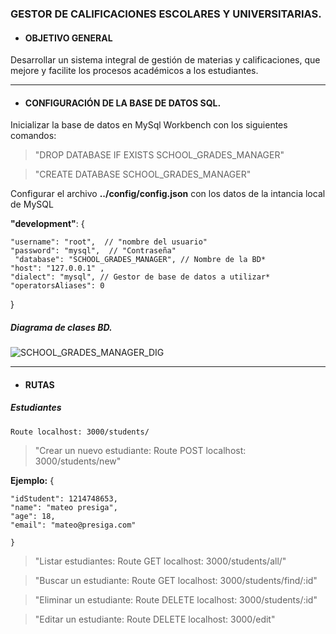 ### GESTOR DE CALIFICACIONES ESCOLARES Y UNIVERSITARIAS.


- #### OBJETIVO GENERAL
Desarrollar un sistema integral de gestión de materias y calificaciones, que mejore y facilite los procesos académicos a los estudiantes.

---

- #### CONFIGURACIÓN DE LA BASE DE DATOS SQL.
Inicializar la base de datos en MySql Workbench con los siguientes comandos:

 > "DROP DATABASE IF EXISTS SCHOOL_GRADES_MANAGER"
 
 > "CREATE DATABASE SCHOOL_GRADES_MANAGER"


Configurar el archivo **../config/config.json** con los datos de la intancia local de MySQL

   **"development"**: {
   
    "username": "root",  // "nombre del usuario"
    "password": "mysql",  // "Contraseña"
	 "database": "SCHOOL_GRADES_MANAGER", // Nombre de la BD*
    "host": "127.0.0.1" ,
    "dialect": "mysql", // Gestor de base de datos a utilizar*
    "operatorsAliases": 0
  }
  
  ##### Diagrama de clases BD.
  
  ![SCHOOL_GRADES_MANAGER_DIG](https://user-images.githubusercontent.com/70857130/102020951-76816d80-3d4a-11eb-952b-d26ccf263fc8.png)
  
  ---
- #### RUTAS
 ##### Estudiantes

 `Route localhost: 3000/students/  `
 > "Crear un nuevo estudiante:  Route POST localhost: 3000/students/new"
   
   **Ejemplo:** {
    
    "idStudent": 1214748653,
    "name": "mateo presiga",
    "age": 18,
    "email": "mateo@presiga.com"
    
    } 
  
  > "Listar estudiantes:  Route GET localhost: 3000/students/all/"
  
  > "Buscar un estudiante:  Route GET localhost: 3000/students/find/:id"
  
  > "Eliminar un estudiante:  Route DELETE localhost: 3000/students/:id"
  
  > "Editar un estudiante:  Route DELETE localhost: 3000/edit"


